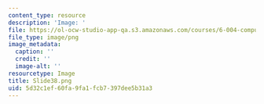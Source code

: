 ```yaml
---
content_type: resource
description: 'Image: '
file: https://ol-ocw-studio-app-qa.s3.amazonaws.com/courses/6-004-computation-structures-spring-2017/5d32c1ef60fa9fa1fcb7397dee5b31a3_Slide38.png
file_type: image/png
image_metadata:
  caption: ''
  credit: ''
  image-alt: ''
resourcetype: Image
title: Slide38.png
uid: 5d32c1ef-60fa-9fa1-fcb7-397dee5b31a3
---
```

